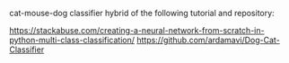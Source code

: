 cat-mouse-dog classifier hybrid of the following tutorial and repository:

https://stackabuse.com/creating-a-neural-network-from-scratch-in-python-multi-class-classification/ 
https://github.com/ardamavi/Dog-Cat-Classifier
